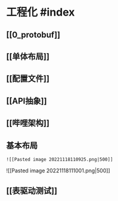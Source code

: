 # 工程化 #index 

## [[0_protobuf]]

## [[单体布局]]

## [[配置文件]]

## [[API抽象]]

## [[哔哩架构]]

## 基本布局

	![[Pasted image 20221118110925.png|500]]
![[Pasted image 20221118111001.png|500]]


## [[表驱动测试]]

